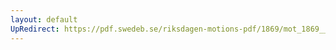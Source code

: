 ```yaml
---
layout: default
UpRedirect: https://pdf.swedeb.se/riksdagen-motions-pdf/1869/mot_1869__fk__00029/mot_1869__fk__00029_002.pdf
---
```

